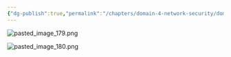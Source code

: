 ```yaml
---
{"dg-publish":true,"permalink":"/chapters/domain-4-network-security/domain-4-network-security/4-23-managed-service-provider-msp/","noteIcon":""}
---
```



![pasted_image_179.png](/img/user/pasted_image_179.png)

![pasted_image_180.png](/img/user/pasted_image_180.png)